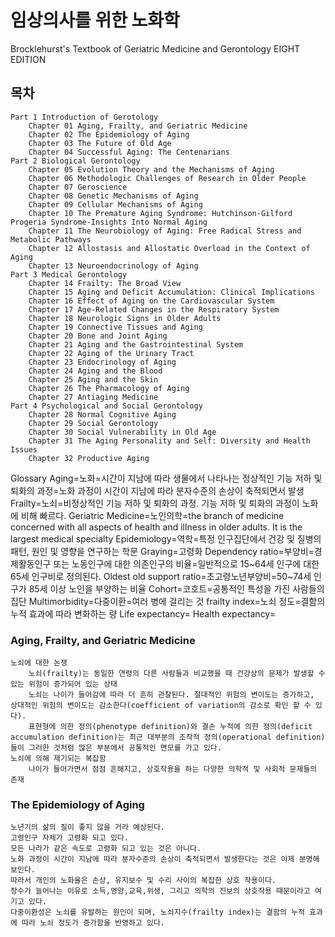 # 임상의사를 위한 노화학 

Brocklehurst's Textbook of Geriatric Medicine and Gerontology EIGHT EDITION

## 목차
    Part 1 Introduction of Gerotology
        Chapter 01 Aging, Frailty, and Geriatric Medicine
        Chapter 02 The Epidemiology of Aging
        Chapter 03 The Future of Old Age
        Chapter 04 Successful Aging: The Centenarians
    Part 2 Biological Gerontology
        Chapter 05 Evolution Theory and the Mechanisms of Aging
        Chapter 06 Methodologic Challenges of Research in Older People
        Chapter 07 Geroscience
        Chapter 08 Genetic Mechanisms of Aging
        Chapter 09 Cellular Mechanisms of Aging
        Chapter 10 The Premature Aging Syndrome: Hutchinson-Gilford Progeria Syndrome-Insights Into Normal Aging
        Chapter 11 The Neurobiology of Aging: Free Radical Stress and Metabolic Pathways
        Chapter 12 Allostasis and Allostatic Overload in the Context of Aging
        Chapter 13 Neuroendocrinology of Aging
    Part 3 Medical Gerontology
        Chapter 14 Frailty: The Broad View
        Chapter 15 Aging and Deficit Accumulation: Clinical Implications
        Chapter 16 Effect of Aging on the Cardiovascular System
        Chapter 17 Age-Related Changes in the Respiratory System
        Chapter 18 Neurologic Signs in Older Adults
        Chapter 19 Connective Tissues and Aging
        Chapter 20 Bone and Joint Aging
        Chapter 21 Aging and the Gastrointestinal System
        Chapter 22 Aging of the Urinary Tract
        Chapter 23 Endocrinology of Aging
        Chapter 24 Aging and the Blood
        Chapter 25 Aging and the Skin
        Chapter 26 The Pharmacology of Aging
        Chapter 27 Antiaging Medicine
    Part 4 Psychological and Social Gerontology
        Chapter 28 Normal Cognitive Aging
        Chapter 29 Social Gerontology
        Chapter 30 Social Vulnerability in Old Age
        Chapter 31 The Aging Personality and Self: Diversity and Health Issues
        Chapter 32 Productive Aging

Glossary
    Aging=노화=시간이 지남에 따라 생물에서 나타나는 정상적인 기능 저하 및 퇴화의 과정=노화 과정이 시간이 지남에 따라 분자수준의 손상이 축적되면서 발생
    Frailty=노쇠=비정상적인 기능 저하 및 퇴화의 과정. 기능 저하 및 퇴화의 과정이 노화에 비해 빠르다.
    Geriatric Medicine=노인의학=the branch of medicine concerned with all aspects of health and illness in older adults. It is the largest medical specialty
    Epidemiology=역학=특정 인구집단에서 건강 및 질병의 패턴, 원인 및 영향을 연구하는 학문
    Graying=고령화
    Dependency ratio=부양비=경제활동인구 또는 노동인구에 대한 의존인구의 비율=일반적으로 15~64세 인구에 대한 65세 인구비로 정의된다.
    Oldest old support ratio=초고령노년부양비=50~74세 인구가 85세 이상 노인을 부양하는 비율
    Cohort=코호트=공통적인 특성을 가진 사람들의 집단
    Multimorbidity=다중이환=여러 병에 걸리는 것
    frailty index=노쇠 정도=결함의 누적 효과에 따라 변화하는 량
    Life expectancy=
    Health expectancy=

### Aging, Frailty, and Geriatric Medicine
    노쇠에 대한 논쟁
        노쇠(frailty)는 동일한 연령의 다른 사람들과 비교했을 때 건강상의 문제가 발생할 수 있는 위험이 증가되어 있는 상태
        노쇠는 나이가 들어감에 따라 더 흔히 관찰된다. 절대적인 위험의 변이도는 증가하고, 상대적인 위험의 변이도는 감소한다(coefficient of variation의 감소로 확인 할 수 있다).
        표현형에 의한 정의(phenotype definition)와 결손 누적에 의한 정의(deficit accumulation definition)는 최근 대부분의 조작적 정의(operational definition)들이 그러한 것처럼 많은 부분에서 공통적인 면모를 가고 있다.
    노쇠에 의해 제기되는 복잡함
        나이가 들어가면서 점점 흔해지고, 상호작용을 하는 다양한 의학적 및 사회적 문제들의 존재

### The Epidemiology of Aging
    노년기의 삶의 질이 좋지 않을 거라 예상된다.
    고령인구 자체가 고령화 되고 있다.
    모든 나라가 같은 속도로 고령화 되고 있는 것은 아니다.
    노화 과정이 시간이 지남에 따라 분자수준의 손상이 축적되면서 발생한다는 것은 이제 분명해 보인다.
    따라서 개인의 노화율은 손상, 유지보수 및 수리 사이의 복잡한 상호 작용이다.
    장수가 늘어나는 이유로 소득,영양,교육,위생, 그리고 의학의 진보의 상호작용 때문이라고 여기고 있다.
    다중이환성은 노쇠를 유발하는 원인이 되며, 노쇠지수(frailty index)는 결함의 누적 효과에 따라 노쇠 정도가 증가함을 반영하고 있다.